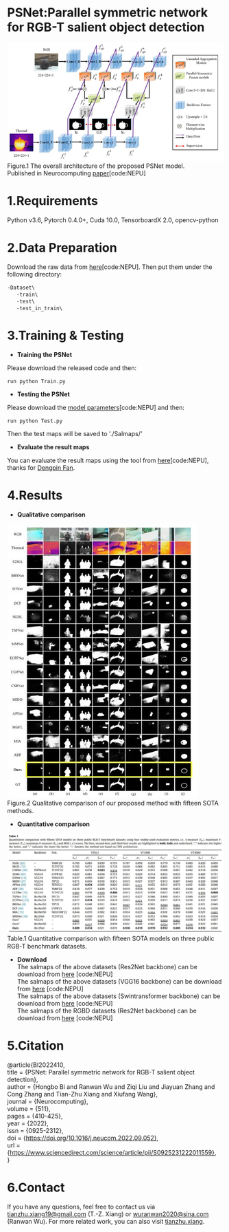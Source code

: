 # PSNet:Parallel symmetric network for RGB-T salient object detection  

![image](figs/overall.jpg)  
   Figure.1 The overall architecture of the proposed PSNet model.  
   Published in Neurocomputing [paper](https://pan.baidu.com/s/1V7DPu68B7uDzSHnTSE4h2g)[code:NEPU]
  
# 1.Requirements
Python v3.6, Pytorch 0.4.0+, Cuda 10.0, TensorboardX 2.0, opencv-python

# 2.Data Preparation
Download the raw data from [here](https://pan.baidu.com/s/1JtnzmNVp-W-68pwscQYM3g)[code:NEPU]. Then put them under the following directory:  

    -Dataset\   
       -train\  
       -test\  
       -test_in_train\
       
# 3.Training & Testing
* **Training the PSNet**  

Please download the released code and then:  
  
    run python Train.py  

* **Testing the PSNet**  

Please download the [model parameters](https://pan.baidu.com/s/11zsL2vBhCbNIa7X9QDG5Hw)[code:NEPU] and then:  

    run python Test.py  

Then the test maps will be saved to './Salmaps/'

* **Evaluate the result maps**  

You can evaluate the result maps using the tool from [here](https://pan.baidu.com/s/1gmckcn7FZuDP2ufiTM6qow)[code:NEPU], thanks for [Dengpin Fan](https://github.com/DengPingFan).

# 4.Results
* **Qualitative comparison**  

![image](figs/Qualitative_comparison.jpg)  
Figure.2 Qualitative comparison of our proposed method with ﬁfteen SOTA methods.  

* **Quantitative comparison** 

![image](figs/results.jpg)  
Table.1 Quantitative comparison with ﬁfteen SOTA models on three public RGB-T benchmark datasets.  

* **Download**   
The salmaps of the above datasets (Res2Net backbone) can be download from [here](https://pan.baidu.com/s/1pb4wnaAODqS1Aaa2BX1VoQ) [code:NEPU]  
The salmaps of the above datasets (VGG16 backbone) can be download from [here](https://pan.baidu.com/s/13qOnRSygeokEwBWnW4VKpA) [code:NEPU]  
The salmaps of the above datasets (Swintransformer backbone) can be download from [here](https://pan.baidu.com/s/10LY3P2rz3FLIIdtvuixhEw) [code:NEPU]  
The salmaps of the RGBD datasets (Res2Net backbone) can be download from [here](https://pan.baidu.com/s/1Biy4O21tUsE-3kwS1qqw-w) [code:NEPU]

# 5.Citation  
@article{BI2022410,  
title = {PSNet: Parallel symmetric network for RGB-T salient object detection},  
author = {Hongbo Bi and Ranwan Wu and Ziqi Liu and Jiayuan Zhang and Cong Zhang and Tian-Zhu Xiang and Xiufang Wang},  
journal = {Neurocomputing},  
volume = {511},  
pages = {410-425},  
year = {2022},  
issn = {0925-2312},  
doi = {https://doi.org/10.1016/j.neucom.2022.09.052},  
url = {https://www.sciencedirect.com/science/article/pii/S0925231222011559},  
}  

# 6.Contact  
If you have any questions, feel free to contact us via tianzhu.xiang19@gmail.com (T.-Z. Xiang) or wuranwan2020@sina.com (Ranwan Wu). For more related work, you can also visit [tianzhu.xiang](https://github.com/visionxiang).
 
